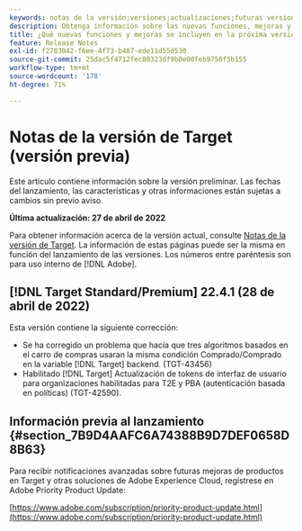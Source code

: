 ```yaml
---
keywords: notas de la versión;versiones;actualizaciones;futuras versiones;mejoras;nuevas funciones;correcciones;actualizaciones;versión preliminar
description: Obtenga información sobre las nuevas funciones, mejoras y correcciones que incluirá la próxima versión de Adobe Target, incluidos el SDK, la API y las bibliotecas de JavaScript.
title: ¿Qué nuevas funciones y mejoras se incluyen en la próxima versión?
feature: Release Notes
exl-id: f2783042-f6ee-4f73-b487-ede11d55d530
source-git-commit: 25dac5f4712fec80323df9b0e00feb9750f5b155
workflow-type: tm+mt
source-wordcount: '178'
ht-degree: 71%

---
```


# Notas de la versión de Target (versión previa)

Este artículo contiene información sobre la versión preliminar. Las fechas del lanzamiento, las características y otras informaciones están sujetas a cambios sin previo aviso.

**Última actualización: 27 de abril de 2022**

Para obtener información acerca de la versión actual, consulte [Notas de la versión de Target](release-notes.md). La información de estas páginas puede ser la misma en función del lanzamiento de las versiones. Los números entre paréntesis son para uso interno de [!DNL Adobe].

## [!DNL Target Standard/Premium] 22.4.1 (28 de abril de 2022)

Esta versión contiene la siguiente corrección:

* Se ha corregido un problema que hacía que tres algoritmos basados en el carro de compras usaran la misma condición Comprado/Comprado en la variable [!DNL Target] backend. (TGT-43456)
* Habilitado [!DNL Target] Actualización de tokens de interfaz de usuario para organizaciones habilitadas para T2E y PBA (autenticación basada en políticas) (TGT-42590).

## Información previa al lanzamiento {#section_7B9D4AAFC6A74388B9D7DEF0658D8B63}

Para recibir notificaciones avanzadas sobre futuras mejoras de productos en Target y otras soluciones de Adobe Experience Cloud, regístrese en Adobe Priority Product Update:

[https://www.adobe.com/subscription/priority-product-update.html](https://www.adobe.com/subscription/priority-product-update.html)
